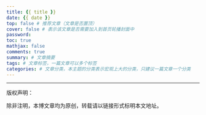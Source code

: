 ```yaml
---
title: {{ title }}
date: {{ date }}
top: false # 推荐文章（文章是否置顶）
cover: false # 表示该文章是否需要加入到首页轮播封面中
password:
toc: true
mathjax: false
comments: true
summary: # 文章摘要
tags: # 文章标签，一篇文章可以多个标签
categories: # 文章分类，本主题的分类表示宏观上大的分类，只建议一篇文章一个分类
---
```


---
版权声明：

除非注明，本博文章均为原创，转载请以链接形式标明本文地址。

